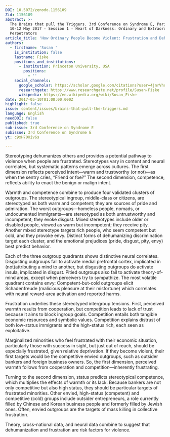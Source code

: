```yaml
---
DOI: 10.5072/zenodo.1156109
Zid: 1156109
abstract: >-
  The Brains that pull the Triggers. 3rd Conference on Syndrome E, Paris IAS,
  10-12 May 2017 - Session 1 - Heart of Darkness: Ordinary and Extraordinary
  Perpetrators
article_title: 'How Ordinary People Become Violent: Frustration and Dehumanization'
authors:
  - firstname: 'Susan '
    is_institution: false
    lastname: Fiske
    positions_and_institutions:
      - institution: Princeton University, USA
        positions:
          - ''
    social_channels:
      google_scholar: https://scholar.google.com/citations?user=4jnrVhoAAAAJ&hl=en
      researchgate: https://www.researchgate.net/profile/Susan-Fiske
      wikipedia: https://en.wikipedia.org/wiki/Susan_Fiske
date: 2017-05-10T01:00:00.000Z
highlight: false
issue: content/issues/brains-that-pull-the-triggers.md
language: English
needDOI: false
published: true
sub-issue: 3rd Conference on Syndrome E
subissue: 3rd Conference on Syndrome E
yt: c9xH7OXiv6s

---
```


Stereotyping dehumanizes others and provides a potential pathway to violence when people are frustrated. Stereotypes vary in content and neural correlates, but systematic patterns emerge across cultures. The first dimension reflects perceived intent—warm and trustworthy (or not)—as when the sentry cries, “Friend or foe?” The second dimension, competence, reflects ability to enact the benign or malign intent.

Warmth and competence combine to produce four validated clusters of outgroups. The stereotypical ingroup, middle-class or citizens, are stereotyped as both warm and competent; they are sources of pride and admiration. The worst outgroups—homeless people, nomads, or undocumented immigrants—are stereotyped as both untrustworthy and incompetent; they evoke disgust. Mixed stereotypes include older or disabled people, viewed as warm but incompetent; they receive pity. Another mixed stereotype targets rich people, who seem competent but cold, and they provoke envy. Distinct forms of dehumanizing discrimination target each cluster, and the emotional prejudices (pride, disgust, pity, envy) best predict behavior.

Each of the three outgroup quadrants shows distinctive neural correlates. Disgusting outgroups fail to activate medial prefrontal cortex, implicated in (not)attributing a mind to another, but disgusting outgroups do activate insula, implicated in disgust. Pitied outgroups also fail to activate theory-of-mind areas, except when perceivers try to sympathize. The most volatile quadrant contains envy: Competent-but-cold outgroups elicit Schadenfreude (malicious pleasure at their misfortune) which correlates with neural reward-area activation and reported harms.

Frustration underlies these stereotyped intergroup tensions. First, perceived warmth results from cooperation, but competition leads to lack of trust because it aims to block ingroup goals. Competition entails both tangible economic resources and symbolic values. Competition explains distrust of both low-status immigrants and the high-status rich, each seen as exploitative.

Marginalized minorities who feel frustrated with their economic situation, particularly those with success in sight, but just out of reach, should be especially frustrated, given relative deprivation. If they become violent, their first targets would be the competitive envied outgroups, such as outsider bankers and foreign business owners. So, the first dimension, perceived warmth follows from cooperation and competition—inherently frustrating.

Turning to the second dimension, status predicts stereotypical competence, which multiplies the effects of warmth or its lack. Because bankers are not only competitive but also high status, they should be particular targets of frustrated minorities. Other envied, high-status (competent) and competitive (cold) groups include outsider entrepreneurs, a role currently filled by Chinese and Korean business people and formerly filled by Jewish ones. Often, envied outgroups are the targets of mass killing in collective frustration.

Theory, cross-national data, and neural data combine to suggest that dehumanization and frustration are risk factors for violence.

<Youtube yt="c9xH7OXiv6s" caption="How Ordinary People Become Violent: Frustration and Dehumanization"></Youtube>